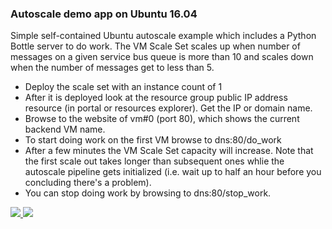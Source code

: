 ### Autoscale demo app on Ubuntu 16.04 ###

Simple self-contained Ubuntu autoscale example which includes a Python Bottle server to do work. The VM Scale Set scales up when number of messages on a given service bus queue is more than 10 and scales down when the number of messages get to less than 5.

- Deploy the scale set with an instance count of 1 
- After it is deployed look at the resource group public IP address resource (in portal or resources explorer). Get the IP or domain name.
- Browse to the website of vm#0 (port 80), which shows the current backend VM name.
- To start doing work on the first VM browse to dns:80/do_work
- After a few minutes the VM Scale Set capacity will increase. Note that the first scale out takes longer than subsequent ones whlie the autoscale pipeline gets initialized (i.e. wait up to half an hour before you concluding there's a problem).
- You can stop doing work by browsing to dns:80/stop_work.

<a href="https://portal.azure.com/#create/Microsoft.Template/uri/https%3A%2F%2Fraw.githubusercontent.com%2Firwinwilliams%2Fazure-quickstart-templates%2Fmaster%2F201-vmss-bottle-autoscale-basedonservicebusqueue%2Fazuredeploy.json" target="_blank">
    <img src="http://azuredeploy.net/deploybutton.png"/>
</a>
<a href="http://armviz.io/#/?load=https%3A%2F%2Fraw.githubusercontent.com%2Firwinwilliams%2Fazure-quickstart-templates%2Fmaster%2F201-vmss-bottle-autoscale-basedonservicebusqueue%2Fazuredeploy.json" target="_blank">
    <img src="http://armviz.io/visualizebutton.png"/>
</a>

